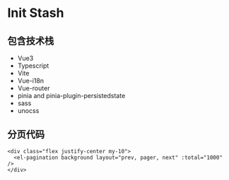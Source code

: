 # Init Stash

## 包含技术栈

- Vue3
- Typescript
- Vite
- Vue-i18n
- Vue-router
- pinia and pinia-plugin-persistedstate
- sass
- unocss

## 分页代码

```vue
<div class="flex justify-center my-10">
  <el-pagination background layout="prev, pager, next" :total="1000" />
</div>
```
